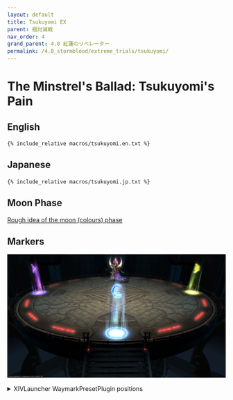 ```yaml
---
layout: default
title: Tsukuyomi EX
parent: 極討滅戦
nav_order: 4
grand_parent: 4.0 紅蓮のリベレーター
permalink: /4.0_stormblood/extreme_trials/tsukuyomi/
---
```


# The Minstrel's Ballad: Tsukuyomi's Pain

## English
```
{% include_relative macros/tsukuyomi.en.txt %}
```

## Japanese
```
{% include_relative macros/tsukuyomi.jp.txt %}
```

## Moon Phase

[Rough idea of the moon (colours) phase](https://youtu.be/oxQdr3B4RdM)

## Markers

![](images/markers.jpg)
<details markdown=block>
<summary>XIVLauncher WaymarkPresetPlugin positions</summary>

```json
{
  "Name":"Tsukuyomi EX",
  "MapID":538,
  "A":{"X":100.0,"Y":0.0,"Z":82.5,"ID":0,"Active":true},
  "B":{"X":117.5,"Y":0.0,"Z":100.0,"ID":1,"Active":true},
  "C":{"X":100.0,"Y":0.0,"Z":117.5,"ID":2,"Active":true},
  "D":{"X":82.5,"Y":0.0,"Z":100.0,"ID":3,"Active":true},
  "One":{"X":0.0,"Y":0.0,"Z":0.0,"ID":4,"Active":false},
  "Two":{"X":0.0,"Y":0.0,"Z":0.0,"ID":5,"Active":false},
  "Three":{"X":0.0,"Y":0.0,"Z":0.0,"ID":6,"Active":false},
  "Four":{"X":0.0,"Y":0.0,"Z":0.0,"ID":7,"Active":false}
}
```

</details>
